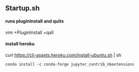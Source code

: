 ## Startup.sh

#### runs pluginInstall and quits
vim +PluginInstall +qall 

#### install heroku
curl https://cli-assets.heroku.com/install-ubuntu.sh | sh

```{bash}
conda install -c conda-forge jupyter_contrib_nbextensions
```


